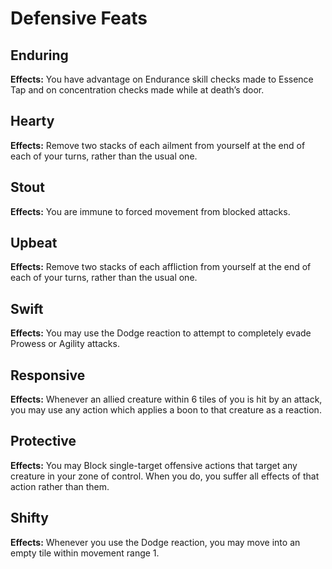 # Defensive Feats

## Enduring

**Effects:** You have advantage on Endurance skill checks made to Essence Tap and on concentration checks made while at death’s door.

## Hearty

**Effects:** Remove two stacks of each ailment from yourself at the end of each of your turns, rather than the usual one.

## Stout

**Effects:** You are immune to forced movement from blocked attacks.

## Upbeat

**Effects:** Remove two stacks of each affliction from yourself at the end of each of your turns, rather than the usual one.

## Swift

**Effects:** You may use the Dodge reaction to attempt to completely evade Prowess or Agility attacks.

## Responsive

**Effects:** Whenever an allied creature within 6 tiles of you is hit by an attack, you may use any action which applies a boon to that creature as a reaction.

## Protective

**Effects:** You may Block single-target offensive actions that target any creature in your zone of control. When you do, you suffer all effects of that action rather than them.

## Shifty

**Effects:** Whenever you use the Dodge reaction, you may move into an empty tile within movement range 1.
